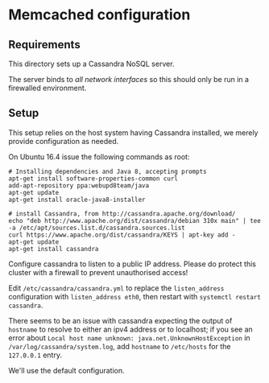# Memcached configuration

## Requirements
This directory sets up a Cassandra NoSQL server.

The server binds to *all network interfaces* so this should only be run in a
firewalled environment.

## Setup
This setup relies on the host system having Cassandra installed, we merely
provide configuration as needed.

On Ubuntu 16.4 issue the following commands as root:

    # Installing dependencies and Java 8, accepting prompts
    apt-get install software-properties-common curl
    add-apt-repository ppa:webupd8team/java
    apt-get update
    apt-get install oracle-java8-installer

    # install Cassandra, from http://cassandra.apache.org/download/
    echo "deb http://www.apache.org/dist/cassandra/debian 310x main" | tee -a /etc/apt/sources.list.d/cassandra.sources.list
    curl https://www.apache.org/dist/cassandra/KEYS | apt-key add -
    apt-get update
    apt-get install cassandra

Configure cassandra to listen to a public IP address. Please do protect this
cluster with a firewall to prevent unauthorised access!

Edit `/etc/cassandra/cassandra.yml` to replace the `listen_address` configuration
with `listen_address eth0`, then restart with `systemctl restart cassandra`.

There seems to be an issue with cassandra expecting the output of `hostname` to
resolve to either an ipv4 address or to localhost; if you see an error about
`Local host name unknown: java.net.UnknownHostException` in
`/var/log/cassandra/system.log`, add `hostname` to `/etc/hosts` for the
`127.0.0.1` entry.

We'll use the default configuration.

